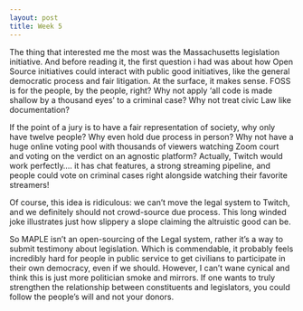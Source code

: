 ```yaml
---
layout: post
title: Week 5
---
```

The thing that interested me the most was the Massachusetts legislation initiative. And before reading it, the first question i had was about how Open Source initiatives could interact with public good initiatives, like the general democratic process and fair litigation. At the surface, it makes sense. FOSS is for the people, by the people, right? Why not apply ‘all code is made shallow by a thousand eyes’ to a criminal case? Why not treat civic Law like documentation? 

If the point of a jury is to have a fair representation of society, why only have twelve people? Why even hold due process in person? Why not have a huge online voting pool with thousands of viewers watching Zoom court and voting on the verdict on an agnostic platform? Actually, Twitch would work perfectly…. it has chat features, a strong streaming pipeline, and people could vote on criminal cases right alongside watching their favorite streamers! 

Of course, this idea is ridiculous: we can’t move the legal system to Twitch, and we definitely should not crowd-source due process. This long winded joke illustrates just how slippery a slope claiming the altruistic good can be. 

So MAPLE isn’t an open-sourcing of the Legal system, rather it’s a way to submit testimony about legislation. Which is commendable, it probably feels incredibly hard for people in public service to get civilians to participate in their own democracy, even if we should. However, I can’t wane cynical and think this is just more politician smoke and mirrors. If one wants to truly strengthen the relationship between constituents and legislators, you could follow the people’s will and not your donors.